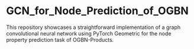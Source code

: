 # GCN_for_Node_Prediction_of_OGBN
This repository showcases a straightforward implementation of a graph convolutional neural network using PyTorch Geometric for the node property prediction task of OGBN-Products.
